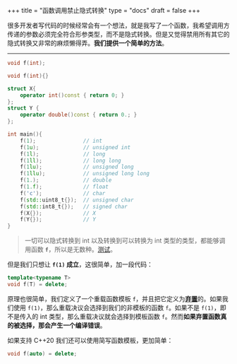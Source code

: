 +++
title = "函数调用禁止隐式转换"
type = "docs"
draft = false
+++

很多开发者写代码的时候经常会有一个想法，就是我写了一个函数，我希望调用方传递的参数必须完全符合形参类型，而不是隐式转换。但是又觉得禁用所有其它的隐式转换又非常的麻烦懒得弄。**我们提供一个简单的方法**。

---

```cpp
void f(int);
```

```cpp
void f(int){}

struct X{
    operator int()const { return 0; }
};
struct Y {
    operator double()const { return 0.; }
};

int main(){
    f(1);               // int
    f(1u);              // unsigned int
    f(1l);              // long
    f(1ll);             // long long
    f(1lu);             // unsigned long
    f(1llu);            // unsigned long long
    f(1.);              // double
    f(1.f);             // float
    f('c');             // char
    f(std::uint8_t{});  // unsigned char
    f(std::int8_t{});   // signed char
    f(X{});             // X
    f(Y{});             // Y
}
```

> 一切可以隐式转换到 int 以及转换到可以转换为 int 类型的类型，都能够调用函数 **`f`**，所以是无数种。[测试](https://godbolt.org/z/s7jjzhe1e)。

但是我们只想让 **`f(1)` 成立**，这很简单，加一段代码：

```cpp
template<typename T>
void f(T) = delete;
```

原理也很简单，我们定义了一个重载函数模板 `f`，并且把它定义为[**弃置**](https://zh.cppreference.com/w/cpp/language/function#.E5.BC.83.E7.BD.AE.E5.87.BD.E6.95.B0)的。如果我们使用 `f(1)`，那么重载决议会选择到我们的非模板的函数 `f`。如果不是 `f(1)`，即不是传入的 int 类型，那么重载决议就会选择到模板函数 `f`。然而**如果弃置函数真的被选择，那会产生一个编译错误**。

如果支持 C++20 我们还可以使用简写函数模板，更加简单：

```cpp
void f(auto) = delete;
```
